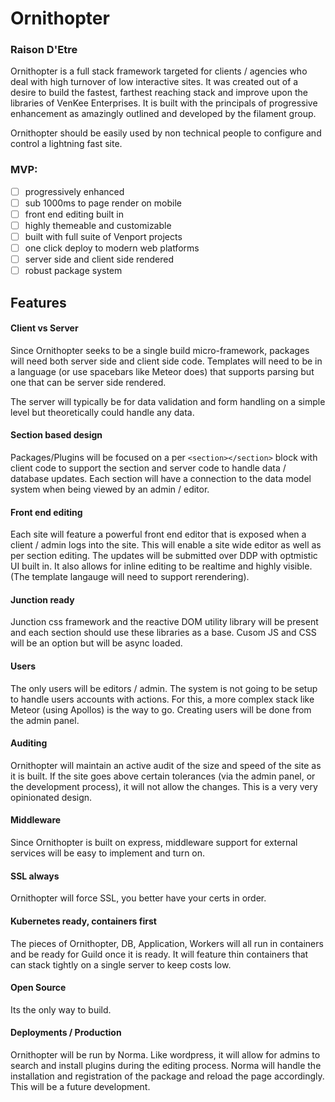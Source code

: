 Ornithopter
===========

### Raison D'Etre

Ornithopter is a full stack framework targeted for clients / agencies who deal with high turnover of low interactive sites. It was created out of a desire to build the fastest, farthest reaching stack and improve upon the libraries of VenKee Enterprises. It is built with the principals of progressive enhancement as amazingly outlined and developed by the filament group.

Ornithopter should be easily used by non technical people to configure and control a lightning fast site.

### MVP:

-	[ ] progressively enhanced
-	[ ] sub 1000ms to page render on mobile
-	[ ] front end editing built in
-	[ ] highly themeable and customizable
-	[ ] built with full suite of Venport projects
-	[ ] one click deploy to modern web platforms
-	[ ] server side and client side rendered
-	[ ] robust package system

Features
--------

#### Client vs Server

Since Ornithopter seeks to be a single build micro-framework, packages will need both server side and client side code. Templates will need to be in a language (or use spacebars like Meteor does) that supports parsing but one that can be server side rendered.

The server will typically be for data validation and form handling on a simple level but theoretically could handle any data.

#### Section based design

Packages/Plugins will be focused on a per `<section></section>` block with client code to support the section and server code to handle data / database updates. Each section will have a connection to the data model system when being viewed by an admin / editor.

#### Front end editing

Each site will feature a powerful front end editor that is exposed when a client / admin logs into the site. This will enable a site wide editor as well as per section editing. The updates will be submitted over DDP with optmistic UI built in. It also allows for inline editing to be realtime and highly visible. (The template langauge will need to support rerendering).

#### Junction ready

Junction css framework and the reactive DOM utility library will be present and each section should use these libraries as a base. Cusom JS and CSS will be an option but will be async loaded.

#### Users

The only users will be editors / admin. The system is not going to be setup to handle users accounts with actions. For this, a more complex stack like Meteor (using Apollos) is the way to go. Creating users will be done from the admin panel.

#### Auditing

Ornithopter will maintain an active audit of the size and speed of the site as it is built. If the site goes above certain tolerances (via the admin panel, or the development process), it will not allow the changes. This is a very very opinionated design.

#### Middleware

Since Ornithopter is built on express, middleware support for external services will be easy to implement and turn on.

#### SSL always

Ornithopter will force SSL, you better have your certs in order.

#### Kubernetes ready, containers first

The pieces of Ornithopter, DB, Application, Workers will all run in containers and be ready for Guild once it is ready. It will feature thin containers that can stack tightly on a single server to keep costs low.

#### Open Source

Its the only way to build.

#### Deployments / Production

Ornithopter will be run by Norma. Like wordpress, it will allow for admins to search and install plugins during the editing process. Norma will handle the installation and registration of the package and reload the page accordingly. This will be a future development.
